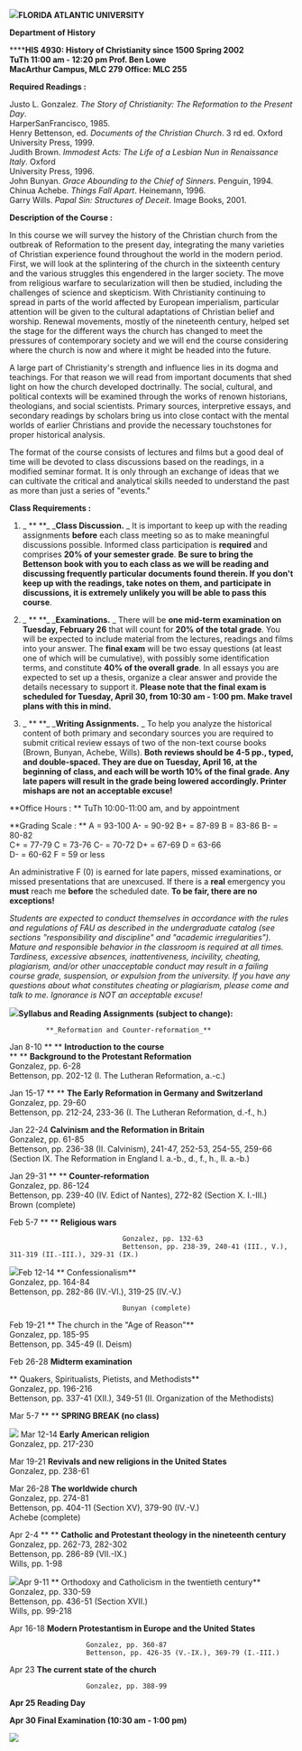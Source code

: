 ![](johnxxiii.jpg)**FLORIDA ATLANTIC UNIVERSITY**

**Department of History**

  
******HIS 4930: History of Christianity since 1500   Spring 2002**  
**TuTh 11:00 am - 12:20 pm   Prof. Ben Lowe  
MacArthur Campus, MLC 279  Office: MLC 255**

**Required Readings :**

Justo L. Gonzalez. _The Story of Christianity: The Reformation to the Present
Day_.  
            HarperSanFrancisco, 1985.   
Henry Bettenson, ed. _Documents of the Christian Church_. 3 rd ed. Oxford
University Press, 1999.  
Judith Brown. _Immodest Acts: The Life of a Lesbian Nun in Renaissance Italy_.
Oxford  
            University Press, 1996.   
John Bunyan. _Grace Abounding to the Chief of Sinners_. Penguin, 1994.  
Chinua Achebe. _Things Fall Apart_. Heinemann, 1996.  
Garry Wills. _Papal Sin: Structures of Deceit_. Image Books, 2001.  
  

**Description of the Course :**

In this course we will survey the history of the Christian church from the
outbreak of Reformation to the present day, integrating the many varieties of
Christian experience found throughout the world in the modern period. First,
we will look at the splintering of the church in the sixteenth century and the
various struggles this engendered in the larger society. The move from
religious warfare to secularization will then be studied, including the
challenges of science and skepticism. With Christianity continuing to spread
in parts of the world affected by European imperialism, particular attention
will be given to the cultural adaptations of Christian belief and worship.
Renewal movements, mostly of the nineteenth century, helped set the stage for
the different ways the church has changed to meet the pressures of
contemporary society and we will end the course considering where the church
is now and where it might be headed into the future.

A large part of Christianity's strength and influence lies in its dogma and
teachings. For that reason we will read from important documents that shed
light on how the church developed doctrinally. The social, cultural, and
political contexts will be examined through the works of renown historians,
theologians, and social scientists. Primary sources, interpretive essays, and
secondary readings by scholars bring us into close contact with the mental
worlds of earlier Christians and provide the necessary touchstones for proper
historical analysis.

The format of the course consists of lectures and films but a good deal of
time will be devoted to class discussions based on the readings, in a modified
seminar format. It is only through an exchange of ideas that we can cultivate
the critical and analytical skills needed to understand the past as more than
just a series of "events."

**Class Requirements :**

1.  _ **    **_     _**Class Discussion.** _ It is important to keep up with the reading assignments **before** each class meeting so as to make meaningful discussions possible. Informed class participation is **required** and comprises **20% of your semester grade**.  **Be sure to bring the Bettenson book with you to each class as we will be reading and discussing frequently particular documents found therein. If you don't keep up with the readings, take notes on them, and participate in discussions, it is extremely unlikely you will be able to pass this course**.

2.  _ **    **_     _**Examinations.** _ There will be **one mid-term examination on Tuesday, February 26** that will count for **20% of the total grade**. You will be expected to include material from the lectures, readings and films into your answer. The **final exam** will be two essay questions (at least one of which will be cumulative), with possibly some identification terms, and constitute **40% of the overall grade**. In all essays you are expected to set up a thesis, organize a clear answer and provide the details necessary to support it. **Please note that the final exam is scheduled for Tuesday, April 30, from 10:30 am - 1:00 pm. Make travel plans with this in mind.**

3.  _ **    **_     _**Writing Assignments.** _ To help you analyze the historical content of both primary and secondary sources you are required to submit critical review essays of two of the non-text course books (Brown, Bunyan, Achebe, Wills). **Both reviews should be 4-5 pp., typed, and double-spaced. They are due on Tuesday, April 16, at the beginning of class, and each will be worth 10% of the final grade. Any late papers will result in the grade being lowered accordingly. Printer mishaps are not an acceptable excuse!**

**Office Hours :   **          TuTh 10:00-11:00 am, and by appointment

**Grading Scale :    **       A = 93-100 A- = 90-92 B+ = 87-89 B = 83-86 B- =
80-82  
                                 C+ = 77-79 C = 73-76 C- = 70-72 D+ = 67-69 D = 63-66   
                                  D- = 60-62 F = 59 or less 

An administrative F (0) is earned for late papers, missed examinations, or
missed presentations that are unexcused. If there is a **real** emergency you
**must** reach me  **before** the scheduled date. **To be fair, there are no
exceptions!**

_Students are expected to conduct themselves in accordance with the rules and
regulations of FAU as described in the undergraduate catalog (see sections
"responsibility and discipline" and "academic irregularities"). Mature and
responsible behavior in the classroom is required at all times. Tardiness,
excessive absences, inattentiveness, incivility, cheating, plagiarism, and/or
other unacceptable conduct may result in a failing course grade, suspension,
or expulsion from the university. If you have any questions about what
constitutes cheating or plagiarism, please come and talk to me. Ignorance is
NOT an acceptable excuse!_

![](luther3.gif)**Syllabus and Reading Assignments (subject to change):**

             **_Reformation and Counter-reformation_**

Jan 8-10  **    **     **Introduction to the course**  
**    **                    **Background to the Protestant Reformation**  
                                Gonzalez, pp. 6-28   
                                Bettenson, pp. 202-12 (I. The Lutheran Reformation, a.-c.)   
  
Jan 15-17  **    **  **The Early Reformation in Germany and Switzerland**  
                                Gonzalez, pp. 29-60   
                                Bettenson, pp. 212-24, 233-36 (I. The Lutheran Reformation, d.-f., h.) 

Jan 22-24      **Calvinism and the Reformation in Britain**  
                                Gonzalez, pp. 61-85   
                                Bettenson, pp. 236-38 (II. Calvinism), 241-47, 252-53, 254-55, 259-66   
                                (Section IX. The Reformation in England I. a.-b., d., f., h., II. a.-b.)   
  
Jan 29-31  **    ** **Counter-reformation**  
                                Gonzalez, pp. 86-124   
                                Bettenson, pp. 239-40 (IV. Edict of Nantes), 272-82 (Section X. I.-III.)   
                                Brown (complete)

Feb 5-7  **    **    **Religious wars**

                                Gonzalez, pp. 132-63   
                                Bettenson, pp. 238-39, 240-41 (III., V.), 311-319 (II.-III.), 329-31 (IX.)   
  
![](bunyan-portrait.gif)Feb 12-14  **    Confessionalism**  
                                Gonzalez, pp. 164-84   
                                Bettenson, pp. 282-86 (IV.-VI.), 319-25 (IV.-V.) 

                                Bunyan (complete)

Feb 19-21  **  The church in the "Age of Reason"**  
                               Gonzalez, pp. 185-95   
                               Bettenson, pp. 345-49 (I. Deism)   
  
Feb 26-28   **Midterm examination**

**                     Quakers, Spiritualists, Pietists, and Methodists**  
                            Gonzalez, pp. 196-216   
                            Bettenson, pp. 337-41 (XII.), 349-51 (II. Organization of the Methodists)   
  
Mar 5-7  **    ** **SPRING BREAK (no class)**  
  
![](marybakereddy3.jpg) Mar 12-14 **Early American religion**  
                           Gonzalez, pp. 217-230   
  
Mar 19-21 **Revivals and new religions in the United States**  
                           Gonzalez, pp. 238-61 

Mar 26-28 **The worldwide church**  
                           Gonzalez, pp. 274-81   
                           Bettenson, pp. 404-11 (Section XV), 379-90 (IV.-V.)   
                           Achebe (complete) 

Apr 2-4 **    **  **Catholic and Protestant theology in the nineteenth
century**  
                          Gonzalez, pp. 262-73, 282-302   
                          Bettenson, pp. 286-89 (VII.-IX.)   
                          Wills, pp. 1-98   
  
![](tutu.jpg)Apr 9-11  **  Orthodoxy and Catholicism in the twentieth
century**  
                        Gonzalez, pp. 330-59   
                        Bettenson, pp. 436-51 (Section XVII.)   
                        Wills, pp. 99-218 

Apr 16-18  **Modern Protestantism in Europe and the United States**

                       Gonzalez, pp. 360-87    
                       Bettenson, pp. 426-35 (V.-IX.), 369-79 (I.-III.)   
  
Apr 23     **The current state of the church**

                       Gonzalez, pp. 388-99   
  
**Apr           25 Reading Day**

**Apr 30      Final Examination (10:30 am - 1:00 pm)**



![](thewesleys1.jpg)




